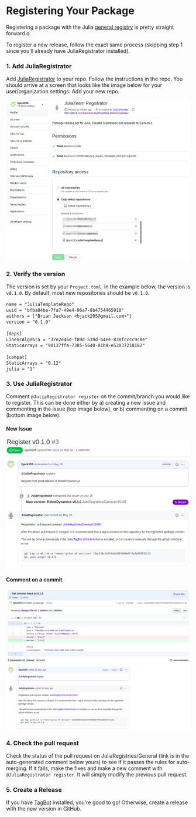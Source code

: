 # Registering Your Package
Registering a package with the Julia
[general  registry](https://github.com/JuliaRegistries/General) is pretty straight forward.o

To register a new release, follow the exact same process (skipping step 1 since you'll
already have JuliaRegistrator installed).

### 1. Add JuliaRegistrator
Add [JuliaRegistrator](https://github.com/JuliaRegistries/Registrator.jl#install-registrator) to your repo. Follow the instructions
in the repo. You should arrive at a screen that looks like the image
below for your user/organization settings. Add your new repo.

![add_registrator](images/add_registrator.png)

### 2. Verify the version
The version is set by your `Project.toml`. In the example below, the version is `v0.1.0`. By default, most new repositories should be `v0.1.0`.

```
name = "JuliaTemplateRepo"
uuid = "bfba84be-7fa7-49e4-96a7-8b4754465918"
authors = ["Brian Jackson <bjack205@gmail.com>"]
version = "0.1.0"

[deps]
LinearAlgebra = "37e2e46d-f89d-539d-b4ee-838fcccc9c8e"
StaticArrays = "90137ffa-7385-5640-81b9-e52037218182"

[compat]
StaticArrays = "0.12"
julia = "1"
```

### 3. Use JuliaRegistrator
Comment `@JuliaRegistrator register` on the commit/branch you would like to register.
This can be done either by a) creating a new issue and commenting in the issue
(top image below), or b) commenting on a commit (bottom image below).

#### New Issue
![issue](images/issue.png)

#### Comment on a commit
![commit_comment](images/commit_comment.png)

### 4. Check the pull request
Check the status of the pull request on JuliaRegistries/General (link is in the auto-generated
comment below yours) to see if it passes the rules for auto-merging. If it fails, make
the fixes and make a new comment with `@JuliaRegistrator register`. It
will simply modify the previous pull request.

### 5. Create a Release
If you have [TagBot](@ref) installed, you're good to go! Otherwise, create a release with
the new version in GitHub.
